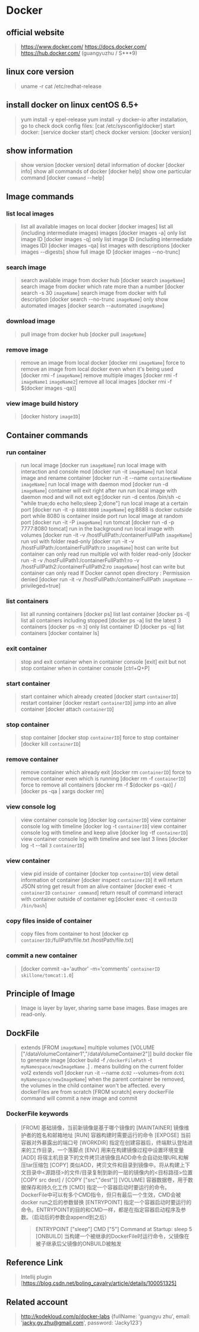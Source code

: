 # Docker

## official website
> https://www.docker.com/
> https://docs.docker.com/
> https://hub.docker.com/   (guangyuzhu / S***9)

## linux core version
> uname -r
> cat /etc/redhat-release

## install docker on linux centOS 6.5+
> yum install -y epel-release
> yum install -y docker-io
> after installation, go to check dock config files: [cat /etc/sysconfig/docker]
> start docker: [service docker start]
> check docker version: [docker version]

## show information
> show version [docker version]
> detail information of docker [docker info]
> show all commands of docker [docker help]
> show one particular command [docker `command` --help]

## Image commands
### list local images
> list all available images on local docker [docker images]
> list all (including intermediate images) images [docker images -a]
> only list image ID [docker images -q]
> only list image ID (including intermediate images ID) [docker images -qa]
> list images with descriptions [docker images --digests]
> show full image ID [docker images --no-trunc]
### search image
> search available image from docker hub [docker search `imageName`]
> search image from docker which rate more than a number [docker search -s 30 `imageName`]
> search image from docker with full description [docker search --no-trunc `imageName`]
> only show automated images [docker search --automated `imageName`]
### download image
> pull image from docker hub [docker pull `imageName`]
### remove image
> remove an image from local docker [docker rmi `imageName`]
> force to remove an image from local docker even when it's being used [docker rmi -f `imageName`]
> remove multiple images [docker rmi -f `imageName1` `imageName2`]
> remove all local images [docker rmi -f $(docker images -qa)]
### view image build history
> [docker history `imageID`]

## Container commands
### run container
> run local image [docker run `imageName`]
> run local image with interaction and console mod [docker run -it `imageName`]
> run local image and rename container [docker run -it --name `containerNewName` `imageName`]
> run local image with daemon mod [docker run -d `imageName`] container will exit right after run
> run local image with daemon mod and will not exit eg:[docker run -d centos /bin/sh -c "while true;do echo hello;sleep 2;done"]
> run local image at a certain port [docker run -it -p `8888`:`8080` `imageName`] eg:8888 is docker outside port while 8080 is container inside port
> run local image at random port [docker run -it -P `imageName`]
> run tomcat [docker run -d -p 7777:8080 tomcat] run in the background
> run local image with volumes [docker run -it -v /hostFullPath:/containerFullPath `imageName`]
> run vol with folder read-only [docker run -it -v /hostFullPath:/containerFullPath:ro `imageName`] host can write but container can only read
> run multiple vol with folder read-only [docker run -it -v /hostFullPath1:/containerFullPath1:ro -v /hostFullPath2:/containerFullPath2:ro `imageName`] host can write but container can only read
> If Docker cannot open directory : Permission denied [docker run -it -v /hostFullPath:/containerFullPath `imageName` --privileged=true]
### list containers
> list all running containers [docker ps]
> list last container [docker ps -l]
> list all containers including stopped [docker ps -a]
> list the latest 3 containers [docker ps -n `3`]
> only list container ID [docker ps -q]
> list containers [docker container ls]
### exit container
> stop and exit container when in container console [exit]
> exit but not stop container when in container console [ctrl+Q+P]
### start container
> start container which already created [docker start `containerID`]
> restart container [docker restart `containerID`]
> jump into an alive container [docker attach `containerID`]
### stop container
> stop container [docker stop `containerID`]
> force to stop container [docker kill `containerID`]
### remove container
> remove container which already exit [docker rm `containerID`]
> force to remove container even which is running [docker rm -f `containerID`]
> force to remove all containers [docker rm -f $(docker ps -qa)] / [docker ps -qa | xargs docker rm]
### view console log
> view container console log [docker log `containerID`]
> view container console log with timeline [docker log -t `containerID`]
> view container console log with timeline and keep alive [docker log -tf `containerID`]
> view container console log with timeline and see last 3 lines [docker log -t --tail `3` `containerID`]
### view container
> view pid inside of container [docker top `containerID`]
> view detail information of container [docker inspect `containerID`] it will return JSON string
> get result from an alive container [docker exec -t `containerID` `container command`] return result of command
> interact with container outside of container eg:[docker exec -it `centosID` `/bin/bash`]
### copy files inside of container
> copy files from container to host [docker cp `containerID`:/fullPath/file.txt /hostPath/file.txt]
### commit a new container
> [docker commit -a='author' -m='comments' `containerID` `skillone/tomcat:1.0`]

## Principle of Image
> Image is layer by layer, sharing same base images. Base images are read-only.

## DockFile
> extends [FROM `imageName`]
> multiple volumes [VOLUME ["/dataVolumeContainer1","/dataVolumeContainer2"]]
> build docker file to generate image [docker build -f `/dockerFilePath` -t `myNamespace/newImageName` .] . means building on the current folder
> vol2 extends vol1 [docker run -it --name `dc02` --volumes-from `dc01` `myNamespace/newImageName`]
> when the parent container be removed, the volumes in the child container won't be affected.
> every dockerFiles are from scratch [FROM scratch]
> every dockerFile command will commit a new image and commit
### DockerFile keywords
> [FROM] 基础镜像，当前新镜像是基于哪个镜像的
> [MAINTAINER] 镜像维护者的姓名和邮箱地址
> [RUN] 容器构建时需要运行的命令
> [EXPOSE] 当前容器对外暴露出的端口号
> [WORKDIR] 指定在创建容器后，终端默认登陆进来的工作目录，一个落脚点
> [ENV] 用来在构建镜像过程中设置环境变量
> [ADD] 将宿主机目录下的文件拷贝进镜像且ADD命令会自动处理URL和解压tar压缩包
> [COPY] 类似ADD，拷贝文件和目录到镜像中。将从构建上下文目录中<源路径>的文件/目录复制到新的一层的镜像内的<目标路径>位置 [COPY src dest] / [COPY ["src","dest"]]
> [VOLUME] 容器数据卷，用于数据保存和持久化工作
> [CMD] 指定一个容器启动时要运行的命令。DockerFile中可以有多个CMD指令，但只有最后一个生效，CMD会被docker run之后的参数替换
> [ENTRYPOINT] 指定一个容器启动时要运行的命令。ENTRYPOINT的目的和CMD一样，都是在指定容器启动程序及参数。（启动后的参数会append到之后）
>> ENTRYPOINT ["sleep"] 
>> CMD ["5"]
>> Command at Startup: sleep 5
> [ONBUILD] 当构建一个被继承的DockerFile时运行命令，父镜像在被子继承后父镜像的ONBUILD被触发

## Reference Link
> Intellij plugin [https://blog.csdn.net/boling_cavalry/article/details/100051325]

## Related account
> http://kodekloud.com/p/docker-labs {fullName: 'guangyu zhu', email: 'jacky.gy.zhu@gmail.com', password: 'Jacky123'}
